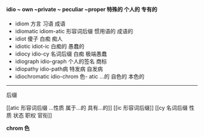 #### idio ~ own ~private ~ peculiar ~proper 特殊的 个人的 专有的

- idiom 方言 习语 成语
- idiomatic idiom-atic 形容词后缀 惯用语的 成语的
- idiot 傻子  白痴  痴人
- idiotic idiot-ic 白痴的 愚蠢的
- idiocy idio-cy 名词后缀 白痴 极端愚蠢
- idiograph idio-graph 个人的签名  商标
- idiopathy idio-path病 特发病 自发病
- idiochromatic idio-chrom 色- atic ...的 自色的 本色的

---
后缀

[[atic 形容词后缀  ...性质  属于...的 具有...的]]
[[ic 形容词后缀]]
[[cy 名词后缀 性质 状态 职权 官衔]]

**chrom 色**